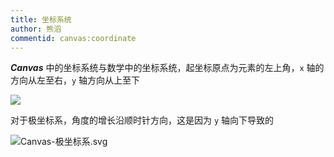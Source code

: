 ```yaml
---
title: 坐标系统
author: 熊滔
commentid: canvas:coordinate
---
```


***Canvas*** 中的坐标系统与数学中的坐标系统，起坐标原点为元素的左上角，`x` 轴的方向从左至右，`y` 轴方向从上至下

<img src="https://cdn.jsdelivr.net/gh/LastKnightCoder/ImgHosting3@master/坐标系统.55ak3s2eokc0.svg" />

对于极坐标系，角度的增长沿顺时针方向，这是因为 `y` 轴向下导致的

<img src="https://cdn.jsdelivr.net/gh/LastKnightCoder/ImgHosting3@master/Canvas-极坐标系.6rpqzhey4340.svg" alt="Canvas-极坐标系.svg"  />